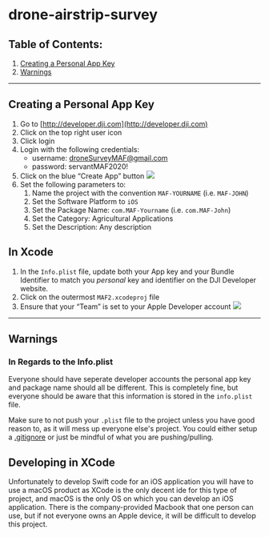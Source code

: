 # drone-airstrip-survey

## Table of Contents:
1. [Creating a Personal App Key](#creating-a-personal-app-key)
2. [Warnings](#warnings)
---

## Creating a Personal App Key
1. Go to [http://developer.dji.com](http://developer.dji.com)
2. Click on the top right user icon
3. Click login
4. Login with the following credentials:
	* username: droneSurveyMAF@gmail.com
	* password: servantMAF2020! 
5. Click on the blue “Create App” button
![](drone-airstrip-survey/page1image391114816.png) 
6. Set the following parameters to:
	1. Name the project with the convention `MAF-YOURNAME` (i.e. `MAF-JOHN`)
	2. Set the Software Platform to `iOS`
	3. Set the Package Name: `com.MAF-Yourname` (i.e. `com.MAF-John`)
	4. Set the Category: Agricultural Applications
	5. Set the Description: Any description

## In Xcode
1. In the `Info.plist` file, update both your App key and your Bundle Identifier to match you _personal_ key and identifier on the DJI Developer website.
2. Click on the outermost `MAF2.xcodeproj` file
3. Ensure that your “Team” is set to your Apple Developer account
![](drone-airstrip-survey/page2image450849360.png) 

---
## Warnings

### In Regards to the Info.plist
Everyone should have seperate developer accounts the personal app key and package name should all be different.
This is completely fine, but everyone should be aware that this information is stored in the `info.plist` file.

Make sure to not push your `.plist` file to the project unless you have good reason to, as it will mess up everyone else's project. You could either setup a [.gitignore](https://git-scm.com/docs/gitignore) or just be mindful of what you are pushing/pulling.

## Developing in XCode
Unfortunately to develop Swift code for an iOS application you will have to use a macOS product as XCode is the only decent ide for this type of project, and macOS is the only OS on which you can develop an iOS application.  There is the company-provided Macbook that one person can use, but if not everyone owns an Apple device, it will be difficult to develop this project.
